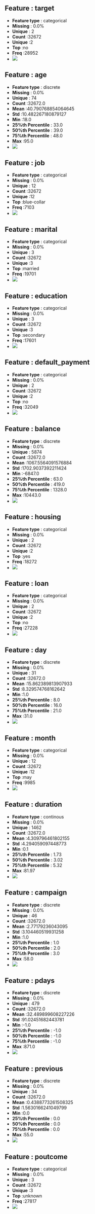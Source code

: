 ## Feature : target
- **Feature type** : categorical
- **Missing** : 0.0%
- **Unique** : 2
- **Count** :32672
- **Unique** :2
- **Top** :no
- **Freq** :28952
- ![](target.png)
## Feature : age
- **Feature type** : discrete
- **Missing** : 0.0%
- **Unique** : 74
- **Count** :32672.0
- **Mean** :40.790768854064645
- **Std** :10.482267180879127
- **Min** :18.0
- **25%th Percentile** : 33.0
- **50%th Percentile** : 39.0
- **75%th Percentile** : 48.0
- **Max** :95.0
- ![](age.png)
## Feature : job
- **Feature type** : categorical
- **Missing** : 0.0%
- **Unique** : 12
- **Count** :32672
- **Unique** :12
- **Top** :blue-collar
- **Freq** :7103
- ![](job.png)
## Feature : marital
- **Feature type** : categorical
- **Missing** : 0.0%
- **Unique** : 3
- **Count** :32672
- **Unique** :3
- **Top** :married
- **Freq** :19701
- ![](marital.png)
## Feature : education
- **Feature type** : categorical
- **Missing** : 0.0%
- **Unique** : 3
- **Count** :32672
- **Unique** :3
- **Top** :secondary
- **Freq** :17601
- ![](education.png)
## Feature : default_payment
- **Feature type** : categorical
- **Missing** : 0.0%
- **Unique** : 2
- **Count** :32672
- **Unique** :2
- **Top** :no
- **Freq** :32049
- ![](default_payment.png)
## Feature : balance
- **Feature type** : discrete
- **Missing** : 0.0%
- **Unique** : 5874
- **Count** :32672.0
- **Mean** :1067.5564091576884
- **Std** :1702.9037392211424
- **Min** :-6847.0
- **25%th Percentile** : 63.0
- **50%th Percentile** : 419.0
- **75%th Percentile** : 1328.0
- **Max** :10443.0
- ![](balance.png)
## Feature : housing
- **Feature type** : categorical
- **Missing** : 0.0%
- **Unique** : 2
- **Count** :32672
- **Unique** :2
- **Top** :yes
- **Freq** :18272
- ![](housing.png)
## Feature : loan
- **Feature type** : categorical
- **Missing** : 0.0%
- **Unique** : 2
- **Count** :32672
- **Unique** :2
- **Top** :no
- **Freq** :27228
- ![](loan.png)
## Feature : day
- **Feature type** : discrete
- **Missing** : 0.0%
- **Unique** : 31
- **Count** :32672.0
- **Mean** :15.862389813907933
- **Std** :8.329574768162642
- **Min** :1.0
- **25%th Percentile** : 8.0
- **50%th Percentile** : 16.0
- **75%th Percentile** : 21.0
- **Max** :31.0
- ![](day.png)
## Feature : month
- **Feature type** : categorical
- **Missing** : 0.0%
- **Unique** : 12
- **Count** :32672
- **Unique** :12
- **Top** :may
- **Freq** :9985
- ![](month.png)
## Feature : duration
- **Feature type** : continous
- **Missing** : 0.0%
- **Unique** : 1462
- **Count** :32672.0
- **Mean** :4.309796461802155
- **Std** :4.294059097448773
- **Min** :0.1
- **25%th Percentile** : 1.73
- **50%th Percentile** : 3.02
- **75%th Percentile** : 5.32
- **Max** :81.97
- ![](duration.png)
## Feature : campaign
- **Feature type** : discrete
- **Missing** : 0.0%
- **Unique** : 46
- **Count** :32672.0
- **Mean** :2.77179236043095
- **Std** :3.104460519931258
- **Min** :1.0
- **25%th Percentile** : 1.0
- **50%th Percentile** : 2.0
- **75%th Percentile** : 3.0
- **Max** :58.0
- ![](campaign.png)
## Feature : pdays
- **Feature type** : discrete
- **Missing** : 0.0%
- **Unique** : 479
- **Count** :32672.0
- **Mean** :32.489899608227226
- **Std** :91.02451682443781
- **Min** :-1.0
- **25%th Percentile** : -1.0
- **50%th Percentile** : -1.0
- **75%th Percentile** : -1.0
- **Max** :871.0
- ![](pdays.png)
## Feature : previous
- **Feature type** : discrete
- **Missing** : 0.0%
- **Unique** : 34
- **Count** :32672.0
- **Mean** :0.4388773261508325
- **Std** :1.5630166241049799
- **Min** :0.0
- **25%th Percentile** : 0.0
- **50%th Percentile** : 0.0
- **75%th Percentile** : 0.0
- **Max** :55.0
- ![](previous.png)
## Feature : poutcome
- **Feature type** : categorical
- **Missing** : 0.0%
- **Unique** : 3
- **Count** :32672
- **Unique** :3
- **Top** :unknown
- **Freq** :27817
- ![](poutcome.png)
